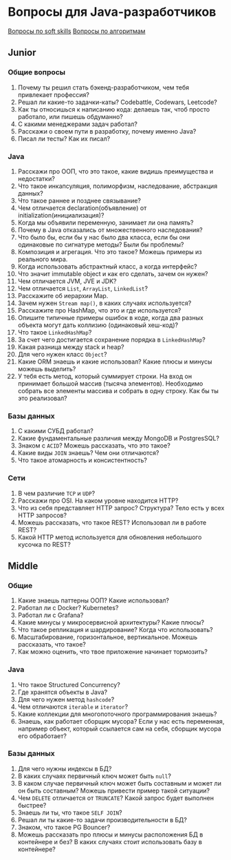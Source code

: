 # Вопросы для Java-разработчиков

[Вопросы по soft skills](/questions/softskills.md)
[Вопросы по алгоритмам](/questions/algorithms.md)

## Junior

### Общие вопросы

1. Почему ты решил стать бэкенд-разработчиком, чем тебя привлекает профессия?
1. Решал ли какие-то задачки-каты? Codebattle, Codewars, Leetcode?
1. Как ты относишься к написанию кода: делаешь так, чтоб просто работало, или пишешь обдуманно?
1. С какими менеджерами задач работал?
1. Расскажи о своем пути в разработку, почему именно Java?
1. Писал ли тесты? Как их писал?


### Java

1. Расскажи про ООП, что это такое, какие видишь преимущества и недостатки?
1. Что такое инкапсуляция, полиморфизм, наследование, абстракция данных?
1. Что такое раннее и позднее связывание?
1. Чем отличается declaration(объявление) от initialization(инициализация)?
1. Когда мы объявили переменную, занимает ли она память?
1. Почему в Java отказались от множественного наследования?
1. Что было бы, если бы у нас было два класса, если бы они одинаковые по сигнатуре методы? Были бы проблемы?
1. Композиция и агрегация. Что это такое? Можешь примеры из реального мира.
1. Когда использовать абстрактный класс, а когда интерфейс?
1. Что значит immutable object и как его сделать, зачем он нужен?
1. Чем отличается JVM, JVE и JDK?
1. Чем отличается `List`, `ArrayList`, `LinkedList`?
1. Расскажите об иерархии Map.
1. Зачем нужен `Stream map()`, в каких случаях используется?
1. Расскажите про HashMap, что это и где используется?
1. Опишите типичные примеры ошибок в коде, когда два разных объекта могут дать коллизию (одинаковый хеш-код)?
1. Что такое `LinkedHashMap`?
1. За счет чего достигается сохранение порядка в `LinkedHashMap`?
1. Какая разница между stack и heap?
1. Для чего нужен класс `Object`?
1. Какие ORM знаешь и какие использовал? Какие плюсы и минусы можешь выделить?
1. У тебя есть метод, который суммирует строки. На вход он принимает большой массив (тысяча элементов). Необходимо собрать все элементы массива и собрать в одну строку. Как бы ты это реализовал?

### Базы данных

1. С какими СУБД работал?
1. Какие фундаментальные различия между MongoDB и PostgresSQL?
1. Знаком с `ACID`? Можешь рассказать, что это такое?
1. Какие виды `JOIN` знаешь? Чем они отличаются?
1. Что такое атомарность и консистентность?

### Сети

1. В чем различие `TCP` и `UDP`?
1. Расскажи про OSI. На каком уровне находится HTTP?
1. Что из себя представляет HTTP запрос? Структура? Тело есть у всех HTTP запросов?
1. Можешь рассказать, что такое REST? Использовал ли в работе REST?
1. Какой HTTP метод используется для обновления небольшого кусочка по REST?

## Middle

### Общие

1. Какие знаешь паттерны ООП? Какие использовал?
1. Работал ли с Docker? Kubernetes?
1. Работал ли с Grafana?
1. Какие минусы у микросервисной архитектуры? Какие плюсы?
1. Что такое репликация и шардирование? Когда что использовать?
1. Масштабирование, горизонтальное, вертикальное. Можешь рассказать, что такое?
1. Как можно оценить, что твое приложение начинает тормозить?

### Java

1. Что такое Structured Concurrency?
1. Где хранятся объекты в Java?
1. Для чего нужен метод `hashcode`?
1. Чем отличаются `iterable` и `iterator`?
1. Какие коллекции для многопоточного программирования знаешь?
1. Знаешь, как работает сборщик мусора? Если у нас есть переменная, например объект, который ссылается сам на себя, сборщик мусора его обработает?

### Базы данных

1. Для чего нужны индексы в БД?
1. В каких случаях первичный ключ может быть `null`?
1. В каком случае первичный ключ может быть составным и может ли он быть составным? Можешь привести пример такой ситуации?
1. Чем `DELETE` отличается от `TRUNCATE`? Какой запрос будет выполнен быстрее?
1. Знаешь ли ты, что такое `SELF JOIN`?
1. Решал ли ты какие-то задачи производительности в БД?
1. Знаком, что такое PG Bouncer?
1. Можешь рассказать про плюсы и минусы расположения БД в контейнере и без? В каких случаях стоит использовать базу в контейнере?
